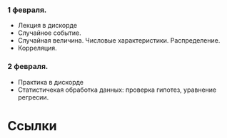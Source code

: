 ### 1 февраля.
  - Лекция в дискорде
  - Случайное событие. 
  - Случайная величина. Числовые характеристики. Распределение.
  - Корреляция. 
 

### 2 февраля.
   - Практика в дискорде
   - Статистичекая обработка данных: проверка гипотез, уравнение регресии.
   
   
# Ссылки

